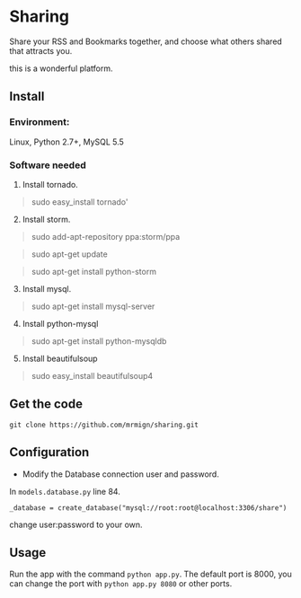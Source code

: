 Sharing
===========

Share your RSS and Bookmarks together, and choose what others shared that attracts you.

this is a wonderful platform.

## Install
### Environment:

Linux, Python 2.7+, MySQL 5.5

### Software needed

1. Install tornado. 
>sudo easy_install tornado'

2. Install storm. 
>sudo add-apt-repository ppa:storm/ppa

>sudo apt-get update

>sudo apt-get install python-storm 

3. Install mysql.
>sudo apt-get install mysql-server

4. Install python-mysql
>sudo apt-get install python-mysqldb

5. Install beautifulsoup
>sudo easy_install beautifulsoup4

## Get the code

`git clone https://github.com/mrmign/sharing.git`

## Configuration

* Modify the Database connection user and password.

In `models.database.py` line 84.

`_database = create_database("mysql://root:root@localhost:3306/share")`  

change user:password to your own.

## Usage

Run the app with the command `python app.py`.  The default port is 8000, 
you can change the port with `python app.py 8080` or other ports.